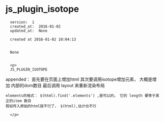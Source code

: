 
  # js_plugin_isotope

      version:  1
      created_at:  2016-01-02
      updated_at:  None

      created at 2016-01-02 10:04:13 


      None


      <p>
      JS_PLUGIN_ISOTOPE
appended：
	首先要在页面上增加html
	其次要调用isotope增加元素， 大概是增加 内部的dom数目
	最后调用 layout 来重新渲染布局
	
	elements的格式： $(html).find('.elements') ,是可以的， 它的 length 要等于真正的item 数目
	假如传入原始的html就不行了， $(html),估计也不行

      </p>

  